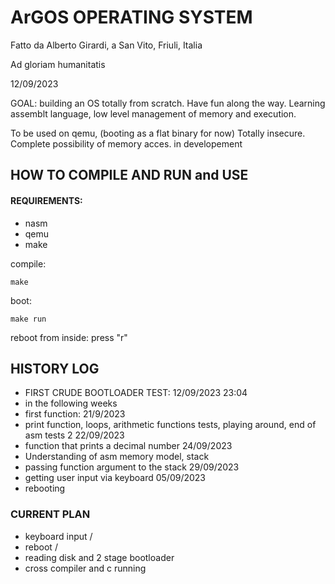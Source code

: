 # ArGOS OPERATING SYSTEM


Fatto da Alberto Girardi, a San Vito, Friuli, Italia

Ad gloriam humanitatis

12/09/2023

GOAL: building an OS totally from scratch. Have fun along the way.
Learning assemblt language, low level management of memory and execution.

To be used on qemu, (booting as a flat binary for now) Totally insecure. Complete possibility of memory acces.
in developement


## HOW TO COMPILE AND RUN and USE

#### REQUIREMENTS:
* nasm
* qemu
* make




compile:

    make

boot:

    make run

reboot from inside: press "r"

## HISTORY LOG


* FIRST CRUDE BOOTLOADER TEST: 12/09/2023 23:04
* in the following weeks
* first function: 21/9/2023
* print function, loops, arithmetic functions tests, playing around,  end of asm tests 2 22/09/2023
* function that prints a decimal number 24/09/2023
* Understanding of asm memory model, stack
* passing function argument to the stack 29/09/2023
* getting user input via keyboard 05/09/2023
* rebooting


### CURRENT PLAN

* keyboard input /
* reboot /
* reading disk and 2 stage bootloader
* cross compiler and c running